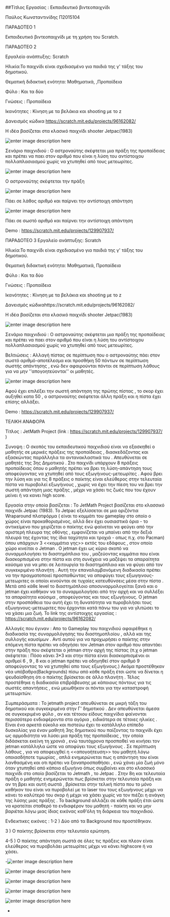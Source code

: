 ##Τίτλος Εργασίας : Εκπαιδευτικό βιντεοπαιχνίδι

Παύλος Κωνσταντινίδης Π2015104

ΠΑΡΑΔΟΤΕΟ 1

Εκπαιδευτικό βιντεοπαιχνίδι με τη χρήση του Scratch.

ΠΑΡΑΔΟΤΕΟ 2

Εργαλείο ανάπτυξης: Scratch

Ηλικία:Το παιχνίδι είναι σχεδιασμένο για παιδιά της γ' τάξης του δημοτικού.

Θεματική διδακτική ενότητα: Μαθηματικά, ,Προπαίδεια

Φύλο : Και τα δύο

Γνώσεις : Προπαίδεια

Ικανότητες : Κίνηση με τα βελάκια και shooting με το z 


Δανεισμός κώδικα  https://scratch.mit.edu/projects/96162082/


Η ιδέα βασίζεται στα κλασικό παιχνίδι shooter   Jetpac(1983)




![enter image description here](https://lh3.googleusercontent.com/-eyBpI0NOc2A/WCNjKqrjvKI/AAAAAAAAACE/h1R5ysNj4J4fGR5TtwoRXsE3VZCS8dX8wCLcB/s0/%25CE%25B1%25CF%2581%25CF%2587%25CE%25B9%25CE%25BA%25CE%25BF+%25CF%2580%25CE%25B1%25CE%25B9%25CF%2587%25CE%25BD%25CE%25B9%25CE%25B4%25CE%25B9.png "αρχικο παιχνιδι.png")



Σενάριο παιχνιδιού : Ο αστροναύτης σκέφτεται μια πράξη της προπαίδειας και πρέπει να παει στον  αριθμό που είναι η λύση του αντίστοιχου πολλαπλασιασμού χωρίς να χτυπηθεί από τους μετεωρίτες.




![enter image description here](https://lh3.googleusercontent.com/cl_d_42CuHPWaM27VULx226b40tsVjjqZD7fN3VMitj19AUNdCSJPaqLQ24804DQdZRXhsc=s0 "ερωτηση jetpack.png")

Ο αστροναύτης σκέφτεται την πράξη



![enter image description here](https://lh3.googleusercontent.com/-7nATSgCpXmY/WCNlKjD7QgI/AAAAAAAAACY/_GGpJb7MQPIQs7I5mArLqAm5mq5XquVLwCLcB/s0/%25CE%25BB%25CE%25B1%25CE%25B8%25CE%25BF%25CF%2582+%25CE%25B1%25CF%2580%25CE%25B1%25CE%25BD%25CF%2584%25CE%25B7%25CF%2583%25CE%25B7+%25CE%25B1%25CF%2580%25CE%25BF+%25CF%2584%25CE%25B7%25CE%25BD+1%25CE%25B7+%25CF%2580%25CE%25B9%25CF%2583%25CF%2584%25CE%25B1.png "λαθος απαντηση απο την 1η πιστα.png")

Πάει σε λάθος αριθμό και παίρνει την αντίστοιχη απάντηση




![enter image description here](https://lh3.googleusercontent.com/-jZHSmVYib08/WCNl9kiCZ8I/AAAAAAAAACw/0KSLI43m3CMmn18dGfOk1GvnyeFsvy35QCLcB/s0/%25CF%2583%25CF%2589%25CF%2583%25CF%2584%25CE%25B7+%25CE%25B1%25CF%2580%25CE%25B1%25CE%25BD%25CF%2584%25CE%25B7%25CF%2583%25CE%25B7.png "σωστη απαντηση.png")

Πάει σε σωστό αριθμό και παίρνει την αντίστοιχη απάντηση



Demo :  https://scratch.mit.edu/projects/129907937/





ΠΑΡΑΔΟΤΕΟ 3
Εργαλείο ανάπτυξης: Scratch

Ηλικία:Το παιχνίδι είναι σχεδιασμένο για παιδιά της γ' τάξης του δημοτικού.

Θεματική διδακτική ενότητα: Μαθηματικά, Προπαίδεια

Φύλο : Και τα δύο

Γνώσεις : Προπαίδεια

Ικανότητες : Κίνηση με τα βελάκια και shooting με το z 



Δανεισμός κώδικαhttps://scratch.mit.edu/projects/96162082/

Η ιδέα βασίζεται στα κλασικό παιχνίδι shooter  Jetpac(1983)


![enter image description here](https://lh3.googleusercontent.com/-eyBpI0NOc2A/WCNjKqrjvKI/AAAAAAAAACE/h1R5ysNj4J4fGR5TtwoRXsE3VZCS8dX8wCLcB/s0/%25CE%25B1%25CF%2581%25CF%2587%25CE%25B9%25CE%25BA%25CE%25BF+%25CF%2580%25CE%25B1%25CE%25B9%25CF%2587%25CE%25BD%25CE%25B9%25CE%25B4%25CE%25B9.png "αρχικο παιχνιδι.png")

Σενάριο παιχνιδιού : Ο αστροναύτης σκέφτεται μια πράξη της προπαίδειας και πρέπει να παει στον  αριθμό που είναι η λύση του αντίστοιχου πολλαπλασιασμού χωρίς να χτυπηθεί από τους μετεωρίτες.


Βελτιώσεις : 
Αλλαγή πίστας σε περίπτωση που ο αστροναύτης πάει στον σωστό αριθμό-αποτέλεσμα και προσθήκη 50 πόντων σε περίπτωση σωστής απάντησης , ενώ δεν αφαιρούνται πόντοι σε περίπτωση λάθους για να μην ''απογοητεύονται'' οι μαθητές.



![enter image description here](https://lh3.googleusercontent.com/-1FEZ6gjb4-Y/WEhdaZX6KSI/AAAAAAAAAEE/BeUiQLgewSssRvZ4ceGtWqwb_Rm4JMcXwCLcB/s0/50+%25CF%2580%25CF%258C%25CE%25BD%25CF%2584%25CE%25BF%25CE%25B9.png "50 πόντοι.png")


Αφού έχει επιλέξει την σωστή απάντηση της πρώτης πίστας  , το σκορ έχει αυξηθεί κατα 50 , ο αστροναύτης σκέφτεται άλλη πράξη και η πίστα έχει επίσης αλλάξει.


Demo :  https://scratch.mit.edu/projects/129907937/






ΤΕΛΙΚΗ ΑΝΑΦΟΡΑ

Τίτλος : JetMath Project (link : https://scratch.mit.edu/projects/129907937/ ) 
 
Συνοψη : Ο σκοπός του εκπαιδευτικού παιχνιδιού είναι να εξασκηθεί ο μαθητής σε μερικές πράξεις της προπαίδειας , διασκεδάζοντας και εξασκώντας παράλληλα τα αντανακλαστικά του . Απευθύνεται σε μαθητές της 3ης Δημοτικού . Στο παιχνίδι υπάρχουν 8 πράξεις προπαίδειας όπου ο μαθητής πρέπει να βρει τη λύση-απάντηση τους αποφεύγοντας να χτυπηθεί από τους εξωγήινους-μετεωρίτες . Αφού βρει την λύση και  για τις 8 πράξεις ο παίκτης είναι ελεύθερος στην τελευταία πίστα να πυροβολεί εξωγήινους , χωρίς να έχει την πίεση του να βρει την σωστή απάντηση μιας πράξης , μέχρι να χάσει τις ζωές που του έχουν μείνει ή να κανει high score. 
 
Εργασία στην οποία βασίζεται : Το JetMath Project βασίζεται στο κλασσικό παιχνίδι Jetpac (1983). To Jetpac εξελίσσεται σε μια οριζόντια  Wraparound πλατφόρμα ( είναι το κομμάτι του gameplay στο οποίο ο χώρος είναι προκαθορισμένος, αλλά δεν έχει ουσιαστικά όρια - το αντικείμενο που χειρίζεται ο παίκτης ενώ φαίνεται να φεύγει από την αριστερή πλευρα της οθόνης , εμφανίζεται να μπαίνει από την δεξιά πλευρά της έχοντας της ίδια ταχύτητα και τροχιά - οπως π.χ. στο Pacman) όπου υπάρχουν 3 <<κομμάτια γης>> εκτός του εδάφους , στον οποίο χώρο κινείται ο Jetman . Ο jetman έχει ως κύριο σκοπό να συναρμολογήσει το διαστημόπλοιο του , μαζεύοντας κομμάτια που είναι διασκορπισμένα στην πίστα και στη συνέχεια να μαζέψει τα απαραίτητα καύσιμα για να μπει σε λειτουργία το διαστημόπλοιο και να φύγει από τον συγκεκριμένο πλανήτη . Αυτή την επαναλαμβανόμενη διαδικασία πρέπει να την πραγματοποιεί προσπαθώντας να αποφύγει τους εξωγηινους-μετεωριτες οι οποίοι κινούνται σε τυχαίες κατευθύνσεις μέσα στην πίστα . Μετά από κάθε level το διαστημόπλοιο αποσυναρμολογείται ξανά και ο jetman έχει καθήκον να το συναρμολογήσει από την αρχή και να συλλέξει τα απαραίτητα καύσιμα , αποφεύγοντας και τους εξωγήινους. Ο jetman στην προσπάθεια του αυτή έχει τη δυνατότητα να πυροβολήσει τους εξωγηινους-μετεωριτες που έρχονται κατά πάνω του για να γλιτώσει το να χάσει μια ζωή. 
Το link της αντίστοιχης εργασίας : https://scratch.mit.edu/projects/96162082/ 
 
Aλλαγές που έγιναν  : Απο το Gameplay του παιχνιδιού αφαιρέθηκε η διαδικασία της συναρμολόγησης του διαστημοπλοίου , αλλά και της συλλογής καυσίμων . Αντί αυτού για να προχωρήσει ο παίκτης στην επόμενη πίστα πρέπει να οδηγήσει τον Jetman στον αριθμό που απαντάει στην πράξη που σκέφτεται ο jetman στην αρχή της πίστας (π.χ ο jetman σκέφτεται : Πόσο κάνει 3*3 και στην πίστα είναι διασκορπισμένοι οι αριθμοί 6 , 9 , 8 και ο jetman πρέπει να οδηγηθεί στον αριθμό 9 αποφεύγοντας το να χτυπηθεί απο τους εξωγήινους.) Ακόμα προστέθηκαν νέα υπόβαθρα(Backgrounds) πίσω από κάθε πράξη έτσι ώστε να δίνεται η ψευδαίσθηση ότι ο παίκτης βρίσκεται σε άλλο πλανήτη . Τέλος προστέθηκε η διαδικασία επιβράβευσης με κάποιους πόντους για τις σωστές απαντήσεις , ενώ μειωθήκαν οι πόντοι για την καταστροφή μετεωριτών. 
 
Συμπεράσματα : Το jetmath project απευθύνεται σε μικρή τάξη του δημοτικού και συγκεκριμένα στην Γ' δημοτικού . Δεν απευθύνεται άμεσα σε συγκεκριμένο φύλο , αν και τέτοιου είδους παιχνίδια φαίνονται περισσότερο ενδιαφέροντα στα αγόρια , ειδικότερα σε τέτοιες ηλικίες . Είναι ένα αρκετά εύκολο και πιστεύω έχει το κατάλληλο επίπεδο δυσκολίας για έναν μαθητή 3ης δημοτικού που παίζοντας το παιχνίδι έχει ως αρμοδιότητα να λύσει μια πράξη της προπαίδειας , την οποία διδάσκεται εκείνη τη χρονιά , ενώ ταυτόχρονα προσπαθεί να κινήσει τον jetman κατάλληλα ώστε να αποφύγει τους εξωγήινους . Σε περίπτωση λάθους  , για να αποφευχθεί η  <<απογοήτευση>> του μαθητή λόγω οποιασδήποτε τιμωρίας , απλά ενημερώνεται πως η απάντηση του είναι λανθασμένη και οτι πρέπει να ξαναπροσπαθήσει , ενώ χάνει μία ζωή μόνο όταν χτυπηθεί από κάποιο εξωγήινο όπως συμβαίνει και στο κλασσικό παιχνίδι στο οποίο βασίζεται το Jetmath , το Jetpac . Στην 8η και τελευταία πράξη ο μαθητής ενημερώνεται πως βρίσκεται στην τελευταία πράξη και αν τη βρει και αυτή σωστά , βρίσκεται στην τελική πίστα που το μόνο καθήκον του είναι να πυροβολεί με το laser του τους εξωγήινους μέχρι να κάνει το καλύτερό του σκορ ή μέχρι να χάσει χωρίς να τον πιέζει η ανάγκη της λύσης μιας πράξης . Το background αλλάζει σε κάθε πράξη έτσι ώστε να κρατείται σταθερό το ενδιαφέρον του μαθητή - παίκτη και να μην βαριέται λόγω μιας ίδιας εικόνας καθ'όλη τη διάρκεια του παιχνιδιού. 



Ενδεικτικες εικόνες : 
1-2 ) Δύο από τα Background που προστέθηκαν.

3 ) Ο παίκτης βρίσκεται στην τελευταία ερώτηση.

4-5 ) Ο παίκτης απάντηση σωστά σε όλες τις πράξεις και πλεον είναι ελεύθερος να πυροβολάει μετεωρίτες μέχρι να κάνει highscore ή να χάσει.



-![enter image description here](https://lh3.googleusercontent.com/-eZoi1geU79A/WIeL4Tn9iwI/AAAAAAAAAEc/Wf4blhQUCnkSxhmssGKRafgllqDXaZdBwCLcB/s0/backg2.png "backg2.png")

![enter image description here](https://lh3.googleusercontent.com/-zJu7l07TIBY/WIeL_bAnJeI/AAAAAAAAAEk/mqcqr446heIPhsTZYee5W_px22vqUNjsACLcB/s0/backg3.png "backg3.png")

![enter image description here](https://lh3.googleusercontent.com/-_9Gd17Fpa6o/WIeMPpp4CII/AAAAAAAAAEs/1hLz-bJZV3cUNnJ66bXSFAIp2oGfOAXtACLcB/s0/lq.png "lq.png")

![enter image description here](https://lh3.googleusercontent.com/-UCaaxuTZsXI/WIeMVD9qpmI/AAAAAAAAAE0/5Uc5w8GzIBEavdrDCRsiWJ8T_fHp_2-UgCLcB/s0/slp.png "slp.png")

![enter image description here](https://lh3.googleusercontent.com/-bKXgnjF9F-s/WIeMdothk_I/AAAAAAAAAE8/TDHa7CiVAHYEYQZK5cmJIrIC0W7Za2vMQCLcB/s0/lastp.png "lastp.png")

-
